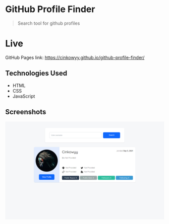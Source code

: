 # GitHub Profile Finder
> Search tool for github profiles

# Live
GitHub Pages link: https://cinkowyy.github.io/github-profile-finder/

## Technologies Used
- HTML
- CSS
- JavaScript

## Screenshots

<img src="ss1.png" style="zoom: 67%;"/>
